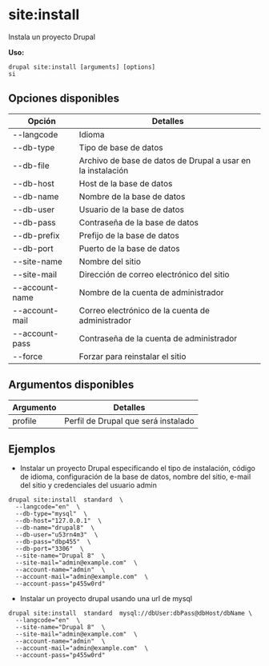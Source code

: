 # site:install
Instala un proyecto Drupal

**Uso:**
```
drupal site:install [arguments] [options]
si
```

## Opciones disponibles
Opción | Detalles
-------|-------------
--langcode | Idioma
--db-type | Tipo de base de datos
--db-file | Archivo de base de datos de Drupal a usar en la instalación
--db-host | Host de la base de datos
--db-name | Nombre de la base de datos
--db-user | Usuario de la base de datos
--db-pass | Contraseña de la base de datos
--db-prefix | Prefijo de la base de datos
--db-port | Puerto de la base de datos
--site-name | Nombre del sitio
--site-mail | Dirección de correo electrónico del sitio
--account-name | Nombre de la cuenta de administrador
--account-mail | Correo electrónico de la cuenta de administrador
--account-pass | Contraseña de la cuenta de administrador
--force | Forzar para reinstalar el sitio

## Argumentos disponibles
Argumento | Detalles
---------|-------------
profile | Perfil de Drupal que será instalado

## Ejemplos
* Instalar un proyecto Drupal especificando el tipo de instalación, código de idioma, configuración de la base de datos, nombre del sitio, e-mail del sitio y credenciales del usuario admin
```
drupal site:install  standard  \
  --langcode="en"  \
  --db-type="mysql"  \
  --db-host="127.0.0.1"  \
  --db-name="drupal8"  \
  --db-user="u53rn4m3"  \
  --db-pass="dbp455"  \
  --db-port="3306"  \
  --site-name="Drupal 8"  \
  --site-mail="admin@example.com"  \
  --account-name="admin"  \
  --account-mail="admin@example.com"  \
  --account-pass="p455w0rd"
```
* Instalar un proyecto drupal usando una url de mysql
```
drupal site:install  standard  mysql://dbUser:dbPass@dbHost/dbName \
  --langcode="en"  \
  --site-name="Drupal 8"  \
  --site-mail="admin@example.com"  \
  --account-name="admin"  \
  --account-mail="admin@example.com"  \
  --account-pass="p455w0rd"
```
